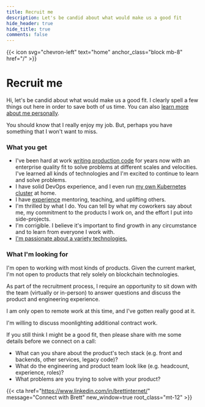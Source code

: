 ```yaml
---
title: Recruit me
description: Let's be candid about what would make us a good fit
hide_header: true
hide_title: true
comments: false
---
```


{{< icon svg="chevron-left" text="home" anchor_class="block mb-8" href="/" >}}

# Recruit me

Hi, let's be candid about what would make us a good fit. I clearly spell a few
things out here in order to save both of us time. You can also
[learn more about me personally](/about).

You should know that I really enjoy my job. But, perhaps you have something that
I won't want to miss.

### What you get

- I've been hard at work
  [writing production code](https://github.com/brettinternet) for years now with
  an enterprise quality fit to solve problems at different scales and
  velocities. I've learned all kinds of technologies and I'm excited to continue
  to learn and solve problems.
- I have solid DevOps experience, and I even run
  [my own Kubernetes cluster](/homelab) at home.
- I have [experience](/resume.pdf) mentoring, teaching, and uplifting others.
- I'm thrilled by what I do. You can tell by what my coworkers say about me, my
  commitment to the products I work on, and the effort I put into side-projects.
- I'm corrigible. I believe it's important to find growth in any circumstance
  and to learn from everyone I work with.
- [I'm passionate about a variety technologies.](/resume.pdf)

### What I'm looking for

I'm open to working with most kinds of products. Given the current market, I'm
not open to products that rely solely on blockchain technologies.

As part of the recruitment process, I require an opportunity to sit down with
the team (virtually or in-person) to answer questions and discuss the product
and engineering experience.

I am only open to remote work at this time, and I've gotten really good at it.

I'm willing to discuss moonlighting additional contract work.

If you still think I might be a good fit, then please share with me some details
before we connect on a call:

- What can you share about the product's tech stack (e.g. front and backends,
  other services, legacy code)?
- What do the engineering and product team look like (e.g. headcount,
  experience, roles)?
- What problems are you trying to solve with your product?

{{< cta href="https://www.linkedin.com/in/brettinternet/" message="Connect with Brett" new_window=true root_class="mt-12" >}}
